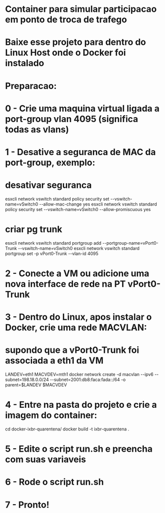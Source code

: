 

# Container para simular participacao em ponto de troca de trafego

# Baixe esse projeto para dentro do Linux Host onde o Docker foi instalado

# Preparacao:
# 0 - Crie uma maquina virtual ligada a port-group vlan 4095 (significa todas as vlans)
# 1 - Desative a seguranca de MAC da port-group, exemplo:
   # desativar seguranca
   esxcli network vswitch standard policy security set --vswitch-name=vSwitch0 --allow-mac-change yes
   esxcli network vswitch standard policy security set --vswitch-name=vSwitch0 --allow-promiscuous yes
   # criar pg trunk
   esxcli network vswitch standard portgroup add --portgroup-name=vPort0-Trunk --vswitch-name=vSwitch0
   esxcli network vswitch standard portgroup set -p vPort0-Trunk --vlan-id 4095

# 2 - Conecte a VM ou adicione uma nova interface de rede na PT vPort0-Trunk
# 3 - Dentro do Linux, apos instalar o Docker, crie uma rede MACVLAN:
   # supondo que a vPort0-Trunk foi associada a eth1 da VM
   LANDEV=eth1
   MACVDEV=mth1
   docker network create -d macvlan --ipv6 --subnet=198.18.0.0/24 --subnet=2001:db8:faca:fada::/64 -o parent=$LANDEV $MACVDEV

# 4 - Entre na pasta do projeto e crie a imagem do container:
   cd docker-ixbr-quarentena/
   docker  build  -t  ixbr-quarentena  .

# 5 - Edite o script run.sh e preencha com suas variaveis
# 6 - Rode o script run.sh
# 7 - Pronto!
